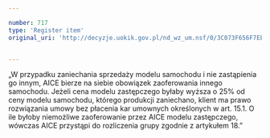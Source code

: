 ```yaml
---

number: 717
type: 'Register item'
original_uri: 'http://decyzje.uokik.gov.pl/nd_wz_um.nsf/0/3C073F656F7EE574C12572DD00329679?OpenDocument'


---
```


„W przypadku zaniechania sprzedaży modelu samochodu i nie zastąpienia go innym, AICE bierze na siebie obowiązek zaoferowania innego samochodu. Jeżeli cena modelu zastępczego byłaby wyższa o 25% od ceny modelu samochodu, którego produkcji zaniechano, klient ma prawo rozwiązania umowy bez płacenia kar umownych określonych w art. 15.1. O ile byłoby niemożliwe zaoferowanie przez AICE modelu zastępczego, wówczas AICE przystąpi do rozliczenia grupy zgodnie z artykułem 18.”

